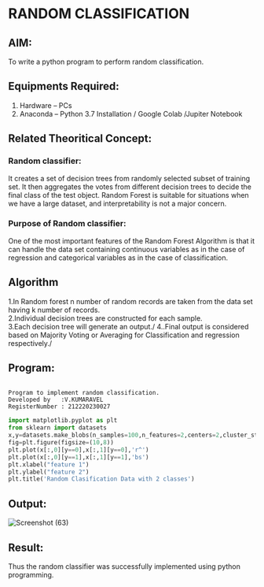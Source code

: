 # RANDOM CLASSIFICATION
## AIM:
To write a python program to perform random classification.

## Equipments Required:
1. Hardware – PCs
2. Anaconda – Python 3.7 Installation / Google Colab /Jupiter Notebook

## Related Theoritical Concept:
### Random classifier:
It creates a set of decision trees from randomly selected subset of training set. It then aggregates the votes from different decision trees to decide the final class of the test object. Random Forest is suitable for situations when we have a large dataset, and interpretability is not a major concern.

### Purpose of Random classifier:
One of the most important features of the Random Forest Algorithm is that it can handle the data set containing continuous variables as in the case of regression and categorical variables as in the case of classification.
## Algorithm
1.In Random forest n number of random records are taken from the data set having k number of records.\
2.Individual decision trees are constructed for each sample.\
3.Each decision tree will generate an output./
4..Final output is considered based on Majority Voting or Averaging for Classification and regression respectively./

## Program:
```

Program to implement random classification.
Developed by   :V.KUMARAVEL
RegisterNumber : 212220230027
```
```python
import matplotlib.pyplot as plt
from sklearn import datasets
x,y=datasets.make_blobs(n_samples=100,n_features=2,centers=2,cluster_std=1.05,random_state=2)
fig=plt.figure(figsize=(10,8))
plt.plot(x[:,0][y==0],x[:,1][y==0],'r^')
plt.plot(x[:,0][y==1],x[:,1][y==1],'bs')
plt.xlabel("feature 1")
plt.ylabel("feature 2")
plt.title('Random Clasification Data with 2 classes')
```

## Output:
![Screenshot (63)](https://user-images.githubusercontent.com/75235334/162919192-45bbece2-db38-4298-8164-3eb9b9ce4012.png)



## Result:
Thus the random classifier was successfully implemented using python programming.
